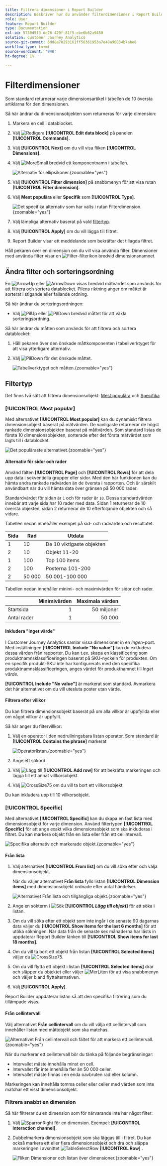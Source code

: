 ```yaml
---
title: Filtrera dimensioner i Report Builder
description: Beskriver hur du använder filterdimensioner i Report Builder för Customer Journey Analytics
role: User
feature: Report Builder
type: Documentation
exl-id: 5730d5f3-de76-429f-81f5-ebe6b62a9480
solution: Customer Journey Analytics
source-git-commit: 6dd8a70293161ff58361953a7e48a98834b7abe0
workflow-type: tm+mt
source-wordcount: '940'
ht-degree: 1%

---
```



# Filterdimensioner

Som standard returnerar varje dimensionsartikel i tabellen de 10 översta artiklarna för den dimensionen.

Så här ändrar du dimensionsobjekten som returneras för varje dimension:

1. Markera en cell i datablocket.

1. Välj ![Redigera](/help/assets/icons/Edit.svg) **[!UICONTROL Edit data block]** på panelen **[!UICONTROL Commands]**.

1. Välj **[!UICONTROL Next]** om du vill visa fliken **[!UICONTROL Dimensions]**.

1. Välj ![MoreSmall](/help/assets/icons/MoreSmall.svg) bredvid ett komponentnamn i tabellen.

   ![Alternativ för ellipsikoner.](./assets/image27.png){zoomable="yes"}

1. Välj **[!UICONTROL Filter dimension]** på snabbmenyn för att visa rutan **[!UICONTROL Filter dimension]**.

1. Välj **Mest populära** eller **Specifik** som **[!UICONTROL Type]**.

   ![Det specifika alternativ som har valts i rutan Filterdimension.](./assets/image28.png){zoomable="yes"}

1. Välj lämpliga alternativ baserat på vald [filtertyp](#filter-type).

1. Välj **[!UICONTROL Apply]** om du vill lägga till filtret.

1. Report Builder visar ett meddelande som bekräftar det tillagda filtret.

Håll pekaren över en dimension om du vill visa använda filter. Dimensioner med använda filter visar en ![Filter](/help/assets/icons/Filter.svg)-filterikon bredvid dimensionsnamnet.

## Ändra filter och sorteringsordning

En ![ArrowUp](/help/assets/icons/ArrowUp.svg) eller ![ArrowDown](/help/assets/icons/ArrowDown.svg) visas bredvid mätvärdet som används för att filtrera och sortera datablocket. Pilens riktning anger om måttet är sorterat i stigande eller fallande ordning.

Så här ändrar du sorteringsordningen:

- Välj ![PilUp](/help/assets/icons/ArrowUp.svg) eller ![PilDown](/help/assets/icons/ArrowDown.svg) bredvid måttet för att växla sorteringsordning.

Så här ändrar du måtten som används för att filtrera och sortera datablocket:

1. Håll pekaren över den önskade måttkomponenten i tabellverktyget för att visa ytterligare alternativ.

2. Välj ![PilDown](/help/assets/icons/ArrowDown.svg) för det önskade måttet.

   ![Tabellverktyget och måtten.](./assets/image30.png){zoomable="yes"}



## Filtertyp

Det finns två sätt att filtrera dimensionsobjekt: [Mest populära](#most-popular) och [Specifika](#specific-filtering)

### **[!UICONTROL Most popular]**

Med alternativet **[!UICONTROL Most popular]** kan du dynamiskt filtrera dimensionsobjekt baserat på mätvärden. De vanligaste returnerar de högst rankade dimensionsobjekten baserat på måttvärden. Som standard listas de första 10 dimensionsobjekten, sorterade efter det första mätvärdet som lagts till i datablocket.

![Det populäraste alternativet.](./assets/image29.png){zoomable="yes"}


#### Alternativ för sidor och rader

Använd fälten **[!UICONTROL Page]** och **[!UICONTROL Rows]** för att dela upp data i sekventiella grupper eller sidor. Med den här funktionen kan du hämta andra rankade radvärden än de översta i rapporten. Och är särskilt användbart när du vill hämta data över gränsen på 50 000 rader.

Standardvärdet för sidan är `1` och för rader är `10`. Dessa standardvärden innebär att varje sida har 10 rader med data. Sidan 1 returnerar de 10 översta objekten, sidan 2 returnerar de 10 efterföljande objekten och så vidare.

Tabellen nedan innehåller exempel på sid- och radvärden och resultatet.

| Sida | Rad | Utdata |
|------|--------|----------------------|
| 1 | 10 | De 10 viktigaste objekten |
| 2 | 10 | Objekt 11-20 |
| 1 | 100 | Top 100 items |
| 2 | 100 | Posterna 101-200 |
| 2 | 50 000 | 50 001-100 000 |

Tabellen nedan innehåller minimi- och maximivärden för sidor och rader.

|       | Minimivärden | Maximala värden |
|-------|---------------:|---------------:|
| Startsida | 1 | 50 miljoner |
| Antal rader | 1 | 50 000 |


#### Inkludera &quot;Inget värde&quot;

I Customer Journey Analytics samlar vissa dimensioner in en *Ingen*-post. Med inställningen **[!UICONTROL Include "No value"]** kan du exkludera dessa värden från rapporter. Du kan t.ex. skapa en klassificering som produktnamnsklassificeringen baserat på SKU-nyckeln för produkten. Om en specifik produkt-SKU inte har konfigurerats med den specifika produktnamnsklassificeringen, anges värdet för produktnamnet till *Inget värde*.

**[!UICONTROL Include "No value"]** är markerat som standard. Avmarkera det här alternativet om du vill utesluta poster utan värde.

#### Filtrera efter villkor

Du kan filtrera dimensionsobjekt baserat på om alla villkor är uppfyllda eller om något villkor är uppfyllt.

Så här anger du filtervillkor:

1. Välj en operator i den nedrullningsbara listan operator. Som standard är **[!UICONTROL Contains the phrase]** markerat

   ![Operatorlistan.](./assets/image31.png){zoomable="yes"}

1. Ange ett sökord.

1. Välj ![Lägg till](/help/assets/icons/Add.svg) **[!UICONTROL Add row]** för att bekräfta markeringen och lägga till ett annat villkorsobjekt.

1. Välj ![CrossSize75](/help/assets/icons/CrossSize75.svg) om du vill ta bort ett villkorsobjekt.

Du kan inkludera upp till 10 villkorsobjekt.

### **[!UICONTROL  Specific]**

Med alternativet **[!UICONTROL Specific]** kan du skapa en fast lista med dimensionsobjekt för varje dimension. Använd filtertypen **[!UICONTROL Specific]** för att ange exakt vilka dimensionsobjekt som ska inkluderas i filtret. Du kan markera objekt från en lista eller från ett cellintervall.

![Specifika alternativ och markerade objekt.](./assets/image32.png){zoomable="yes"}

#### Från lista

1. Välj alternativet **[!UICONTROL From list]** om du vill söka efter och välja dimensionsobjekt.

   När du väljer alternativet **Från lista** fylls listan **[!UICONTROL Dimension items]** med dimensionsobjekt ordnade efter antal händelser.

   ![Alternativet Från lista och tillgängliga objekt.](./assets/image33.png){zoomable="yes"}

1. Ange en sökterm i ![Sök](/help/assets/icons/Search.svg) **[!UICONTROL _Lägg till objekt_]** för att söka i listan.

1. Om du vill söka efter ett objekt som inte ingår i de senaste 90 dagarnas data väljer du **[!UICONTROL Show items for the last 6 months]** för att utöka sökningen. När data från de senaste sex månaderna har lästs in uppdaterar Report Builder länken till **[!UICONTROL Show items for last 18 months]**.

1. Om du vill ta bort ett objekt från listan **[!UICONTROL Selected items]** väljer du ![CrossSize75](/help/assets/icons/CrossSize75.svg).

1. Om du vill flytta ett objekt i listan **[!UICONTROL Selected items]** drar och släpper du objektet eller väljer ![MerLiten](/help/assets/icons/MoreSmall.svg) för att visa snabbmenyn och väljer bland flyttalternativen.

1. Välj **[!UICONTROL Apply]**.

Report Builder uppdaterar listan så att den specifika filtrering som du tillämpade visas.

#### Från cellintervall

Välj alternativet **Från cellintervall** om du vill välja ett cellintervall som innehåller listan med måttobjekt som ska matchas.

![Alternativet Från cellintervall och fältet för att markera ett cellintervall.](./assets/image37.png){zoomable="yes"}

När du markerar ett cellintervall bör du tänka på följande begränsningar:

- Intervallet måste innehålla minst en cell.
- Intervallet får inte innehålla fler än 50 000 celler.
- Intervallet måste finnas i en enda oavbruten rad eller kolumn.

Markeringen kan innehålla tomma celler eller celler med värden som inte matchar ett visst dimensionsobjekt.


### Filtrera snabbt en dimension

Så här filtrerar du en dimension som för närvarande inte har något filter:

1. Välj ![SparronRight](/help/assets/icons/ChevronRight.svg) för en dimension. Exempel: **[!UICONTROL Interaction channel]**.

1. Dubbelmarkera dimensionsobjekt som ska läggas till i filtret. Du kan också markera ett eller flera dimensionsobjekt och dra och släppa markeringen i avsnittet ![TableSelectRow](/help/assets/icons/TableSelectRow.svg) **[!UICONTROL Row]** .

   ![Fliken Dimensioner och listan över dimensioner.](./assets/quickly-filter.png){zoomable="yes"}

